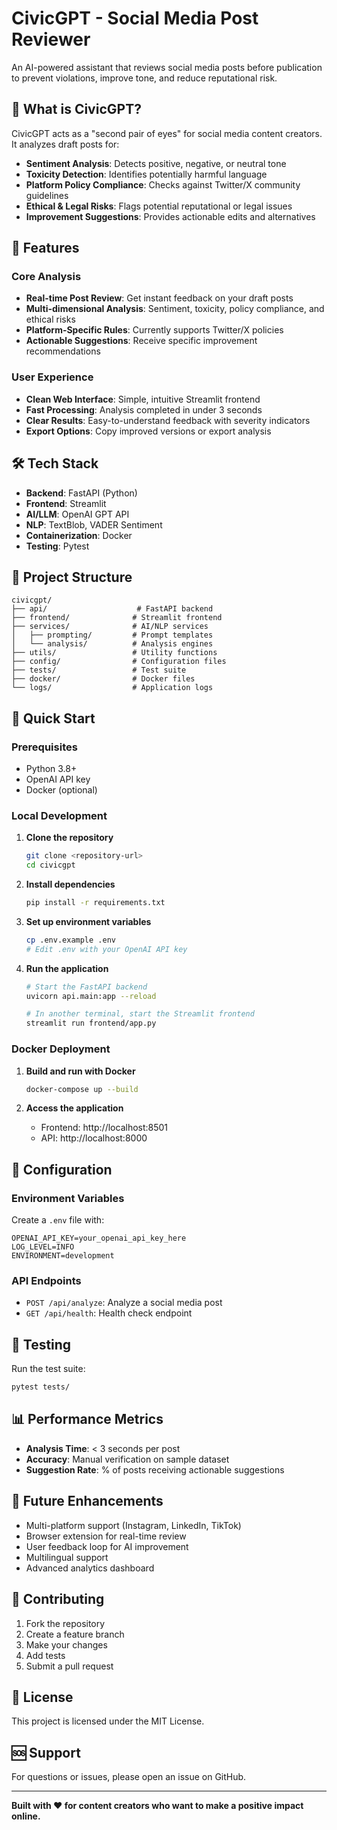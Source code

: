 # CivicGPT - Social Media Post Reviewer

An AI-powered assistant that reviews social media posts before publication to prevent violations, improve tone, and reduce reputational risk.

## 🎯 What is CivicGPT?

CivicGPT acts as a "second pair of eyes" for social media content creators. It analyzes draft posts for:

- **Sentiment Analysis**: Detects positive, negative, or neutral tone
- **Toxicity Detection**: Identifies potentially harmful language
- **Platform Policy Compliance**: Checks against Twitter/X community guidelines
- **Ethical & Legal Risks**: Flags potential reputational or legal issues
- **Improvement Suggestions**: Provides actionable edits and alternatives

## 🚀 Features

### Core Analysis
- **Real-time Post Review**: Get instant feedback on your draft posts
- **Multi-dimensional Analysis**: Sentiment, toxicity, policy compliance, and ethical risks
- **Platform-Specific Rules**: Currently supports Twitter/X policies
- **Actionable Suggestions**: Receive specific improvement recommendations

### User Experience
- **Clean Web Interface**: Simple, intuitive Streamlit frontend
- **Fast Processing**: Analysis completed in under 3 seconds
- **Clear Results**: Easy-to-understand feedback with severity indicators
- **Export Options**: Copy improved versions or export analysis

## 🛠️ Tech Stack

- **Backend**: FastAPI (Python)
- **Frontend**: Streamlit
- **AI/LLM**: OpenAI GPT API
- **NLP**: TextBlob, VADER Sentiment
- **Containerization**: Docker
- **Testing**: Pytest

## 📁 Project Structure

```
civicgpt/
├── api/                    # FastAPI backend
├── frontend/              # Streamlit frontend
├── services/              # AI/NLP services
│   ├── prompting/         # Prompt templates
│   └── analysis/          # Analysis engines
├── utils/                 # Utility functions
├── config/                # Configuration files
├── tests/                 # Test suite
├── docker/                # Docker files
└── logs/                  # Application logs
```

## 🚀 Quick Start

### Prerequisites
- Python 3.8+
- OpenAI API key
- Docker (optional)

### Local Development

1. **Clone the repository**
   ```bash
   git clone <repository-url>
   cd civicgpt
   ```

2. **Install dependencies**
   ```bash
   pip install -r requirements.txt
   ```

3. **Set up environment variables**
   ```bash
   cp .env.example .env
   # Edit .env with your OpenAI API key
   ```

4. **Run the application**
   ```bash
   # Start the FastAPI backend
   uvicorn api.main:app --reload
   
   # In another terminal, start the Streamlit frontend
   streamlit run frontend/app.py
   ```

### Docker Deployment

1. **Build and run with Docker**
   ```bash
   docker-compose up --build
   ```

2. **Access the application**
   - Frontend: http://localhost:8501
   - API: http://localhost:8000

## 🔧 Configuration

### Environment Variables

Create a `.env` file with:

```env
OPENAI_API_KEY=your_openai_api_key_here
LOG_LEVEL=INFO
ENVIRONMENT=development
```

### API Endpoints

- `POST /api/analyze`: Analyze a social media post
- `GET /api/health`: Health check endpoint

## 🧪 Testing

Run the test suite:

```bash
pytest tests/
```

## 📊 Performance Metrics

- **Analysis Time**: < 3 seconds per post
- **Accuracy**: Manual verification on sample dataset
- **Suggestion Rate**: % of posts receiving actionable suggestions

## 🔮 Future Enhancements

- Multi-platform support (Instagram, LinkedIn, TikTok)
- Browser extension for real-time review
- User feedback loop for AI improvement
- Multilingual support
- Advanced analytics dashboard

## 🤝 Contributing

1. Fork the repository
2. Create a feature branch
3. Make your changes
4. Add tests
5. Submit a pull request

## 📄 License

This project is licensed under the MIT License.

## 🆘 Support

For questions or issues, please open an issue on GitHub.

---

**Built with ❤️ for content creators who want to make a positive impact online.** 